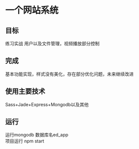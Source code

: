 # 一个网站系统
## 目标
练习实战
用户以及文件管理，视频播放部分控制
## 完成
基本功能实现，样式没有美化，存在部分优化问题，未来继续改进
## 使用主要技术
Sass+Jade+Express+Mongodb以及其他
## 运行
运行mongodb 数据库名ed_app <br>
项目运行 npm start
